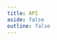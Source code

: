 ```yaml
---
title: API
aside: false
outline: false
---
```


<script setup lang="ts">
import { useRoute } from "vitepress";

const route = useRoute();
const operation = route.data.params.operation;
</script>

<OAOperation
  hide-branding
  :operationId="operation"
/>
